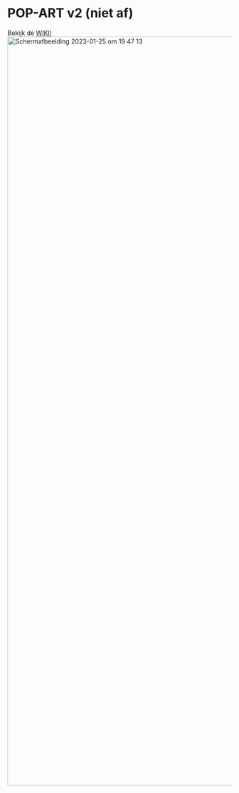 # POP-ART v2 (niet af)
Bekijk de [WIKI!](https://github.com/EmonaSantiago/back-to-static-creative-coding/wiki/%F0%9F%9F%A3POP-ART)
<img width="1680" alt="Schermafbeelding 2023-01-25 om 19 47 13" src="https://user-images.githubusercontent.com/90447045/214658132-6b13a214-574b-4e5b-aac2-4dafec95fa5b.png">

